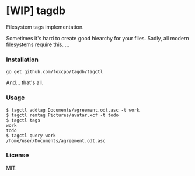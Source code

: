 # [WIP] tagdb

Filesystem tags implementation.

Sometimes it's hard to create good hiearchy for your files. Sadly, all modern
filesystems require this. ...

### Installation

```
go get github.com/foxcpp/tagdb/tagctl
```
And... that's all. 

### Usage

```
$ tagctl addtag Documents/agreement.odt.asc -t work
$ tagctl remtag Pictures/avatar.xcf -t todo
$ tagctl tags
work
todo
$ tagctl query work
/home/user/Documents/agreement.odt.asc
```

### License

MIT.
